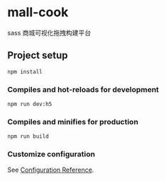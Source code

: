 # mall-cook
sass 商城可视化拖拽构建平台

## Project setup
```
npm install
```

### Compiles and hot-reloads for development
```
npm run dev:h5 
```

### Compiles and minifies for production
```
npm run build
```

### Customize configuration
See [Configuration Reference](https://cli.vuejs.org/config/).
